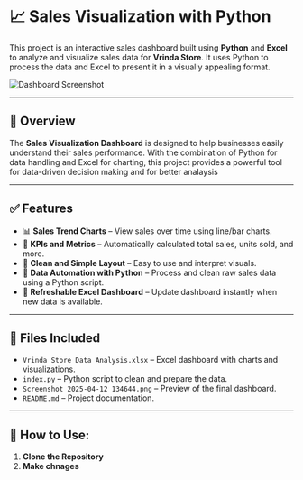 # 📈 Sales Visualization with Python

This project is an interactive sales dashboard built using **Python** and **Excel** to analyze and visualize sales data for **Vrinda Store**. It uses Python to process the data and Excel to present it in a visually appealing format.

![Dashboard Screenshot](Screenshot%202025-04-12%20134644.png)

--------

## 🧾 Overview

The **Sales Visualization Dashboard** is designed to help businesses easily understand their sales performance. With the combination of Python for data handling and Excel for charting, this project provides a powerful tool for data-driven decision making and for better analaysis

-----

## ✅ Features

- 📊 **Sales Trend Charts** – View sales over time using line/bar charts.
- 🧮 **KPIs and Metrics** – Automatically calculated total sales, units sold, and more.
- 🧩 **Clean and Simple Layout** – Easy to use and interpret visuals.
- 📂 **Data Automation with Python** – Process and clean raw sales data using a Python script.
- 🔄 **Refreshable Excel Dashboard** – Update dashboard instantly when new data is available.

---

## 📁 Files Included

- `Vrinda Store Data Analysis.xlsx` – Excel dashboard with charts and visualizations.
- `index.py` – Python script to clean and prepare the data.
- `Screenshot 2025-04-12 134644.png` – Preview of the final dashboard.
- `README.md` – Project documentation.

---

## 🚀 How to Use: 

1. **Clone the Repository**  
2. **Make chnages**
